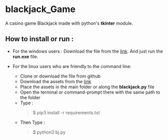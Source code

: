 # blackjack_Game
A casino game Blackjack made with python's __tkinter__ module.

## How to install or run \:
- For the windows users \:
Download the file from the [link]().
And just run the **run.exe** file.
  
- For the linux users who are friendly to the command line:
  - Clone or download the file from github
  - Download the assets from the [link]()
  - Place the assets in the main folder or along the **blackjack.py** file
  - Open the terminal or command-prompt there with the same path to the folder
  - Type \: 
    > $ pip3 install -r requirements.txt
  - Then Type \: 
    > $ python3 bj.py
